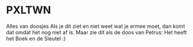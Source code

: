 # PXLTWN
Alles van doosjes
Als je dit ziet en niet weet wat je ermee moet, dan komt dat omdat het nog niet af is. Maar zie dit als de doos van Petrus:
Het heeft het Boek en de Sleutel :)
